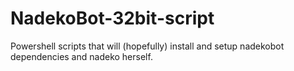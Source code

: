 # NadekoBot-32bit-script
Powershell scripts that will (hopefully) install and setup nadekobot dependencies and nadeko herself.
